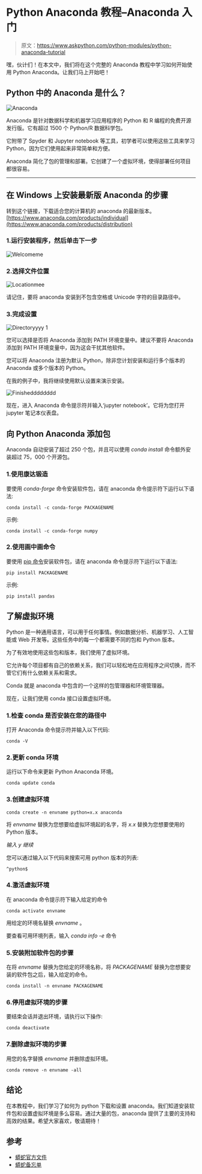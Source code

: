 # Python Anaconda 教程–Anaconda 入门

> 原文：<https://www.askpython.com/python-modules/python-anaconda-tutorial>

嘿，伙计们！在本文中，我们将在这个完整的 Anaconda 教程中学习如何开始使用 Python Anaconda。让我们马上开始吧！

## Python 中的 Anaconda 是什么？

![Anaconda](img/ffb1b424230887d53f4ad7c3fc2bcb18.png)

Anaconda 是针对数据科学和机器学习应用程序的 Python 和 R 编程的免费开源发行版。它有超过 1500 个 Python/R 数据科学包。

它附带了 Spyder 和 Jupyter notebook 等工具，初学者可以使用这些工具来学习 Python，因为它们使用起来非常简单和方便。

Anaconda 简化了包的管理和部署。它创建了一个虚拟环境，使得部署任何项目都很容易。

* * *

## 在 Windows 上安装最新版 Anaconda 的步骤

转到这个链接，下载适合您的计算机的 anaconda 的最新版本。[https://www.anaconda.com/products/individual](https://www.anaconda.com/products/distribution)

### 1.运行安装程序，然后单击下一步

![Welcomeme](img/2fc9aa19b1a0ab4723582b24b7d6df30.png)

### 2.选择文件位置

![Locationmee](img/57737680d20730a268d453666bd5f873.png)

请记住，要将 anaconda 安装到不包含空格或 Unicode 字符的目录路径中。

### 3.完成设置

![Directoryyyy 1](img/91926b6f6af4752a9196952c79ec6192.png)

您可以选择是否将 Anaconda 添加到 PATH 环境变量中。建议不要将 Anaconda 添加到 PATH 环境变量中，因为这会干扰其他软件。

您可以将 Anaconda 注册为默认 Python，除非您计划安装和运行多个版本的 Anaconda 或多个版本的 Python。

在我的例子中，我将继续使用默认设置来演示安装。

![Finishedddddddd](img/b278bb6f44180c716bd1946a69493607.png)

现在，进入 Anaconda 命令提示符并输入‘jupyter notebook’。它将为您打开 jupyter 笔记本仪表盘。

## 向 Python Anaconda 添加包

Anaconda 自动安装了超过 250 个包，并且可以使用 *conda install* 命令额外安装超过 75，000 个开源包。

### 1.使用康达锻造

要使用 *conda-forge* 命令安装软件包，请在 anaconda 命令提示符下运行以下语法:

```
conda install -c conda-forge PACKAGENAME

```

示例:

```
conda install -c conda-forge numpy

```

### 2.使用画中画命令

要使用 [pip 命令](https://www.askpython.com/python-modules/python-pip)安装软件包，请在 anaconda 命令提示符下运行以下语法:

```
pip install PACKAGENAME

```

示例:

```
pip install pandas

```

## 了解虚拟环境

Python 是一种通用语言，可以用于任何事情。例如数据分析、机器学习、人工智能或 Web 开发等。这些任务中的每一个都需要不同的包和 Python 版本。

为了有效地使用这些包和版本，我们使用了虚拟环境。

它允许每个项目都有自己的依赖关系，我们可以轻松地在应用程序之间切换，而不管它们有什么依赖关系和需求。

Conda 就是 anaconda 中包含的一个这样的包管理器和环境管理器。

现在，让我们使用 conda 接口设置虚拟环境。

### 1.检查 conda 是否安装在您的路径中

打开 Anaconda 命令提示符并输入以下代码:

```
conda -V

```

### 2.更新 conda 环境

运行以下命令来更新 Python Anaconda 环境。

```
conda update conda

```

### 3.创建虚拟环境

```
conda create -n envname python=x.x anaconda

```

将 *envname* 替换为您想要给虚拟环境起的名字，将 *x.x* 替换为您想要使用的 Python 版本。

*输入 y 继续*

您可以通过输入以下代码来搜索可用 python 版本的列表:

```
^python$

```

### 4.激活虚拟环境

在 anaconda 命令提示符下输入给定的命令

```
conda activate envname

```

用给定的环境名替换 *envname* 。

要查看可用环境列表，输入 *conda info -e* 命令

### 5.安装附加软件包的步骤

在将 *envname* 替换为您给定的环境名称，将 *PACKAGENAME* 替换为您想要安装的软件包之后，输入给定的命令。

```
conda install -n envname PACKAGENAME

```

### 6.停用虚拟环境的步骤

要结束会话并退出环境，请执行以下操作:

```
conda deactivate

```

### 7.删除虚拟环境的步骤

用您的名字替换 *envname* 并删除虚拟环境。

```
conda remove -n envname -all

```

## 结论

在本教程中，我们学习了如何为 python 下载和设置 anaconda。我们知道安装软件包和设置虚拟环境是多么容易。通过大量的包，anaconda 提供了主要的支持和高效的结果。希望大家喜欢，敬请期待！

## 参考

*   [蟒蛇官方文件](https://docs.anaconda.com/anaconda/#)
*   [蟒蛇备忘单](https://docs.conda.io/projects/conda/en/4.6.0/_downloads/52a95608c49671267e40c689e0bc00ca/conda-cheatsheet.pdf)